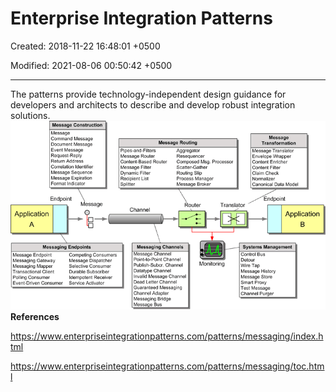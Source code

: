 # Enterprise Integration Patterns

Created: 2018-11-22 16:48:01 +0500

Modified: 2021-08-06 00:50:42 +0500

---

The patterns provide technology-independent design guidance for developers and architects to describe and develop robust integration solutions.
![image](media/Enterprise-Integration-Patterns-image1.png)**References**

<https://www.enterpriseintegrationpatterns.com/patterns/messaging/index.html>

<https://www.enterpriseintegrationpatterns.com/patterns/messaging/toc.html>
